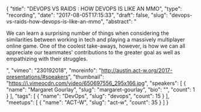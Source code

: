 {
  "title": "DEVOPS VS RAIDS : HOW DEVOPS IS LIKE AN MMO",
  "type": "recording",
  "date": "2017-08-05T17:15:33",
  "draft": false,
  "slug": "devops-vs-raids-how-devops-is-like-an-mmo",
  "abstract": "<p>We can learn a surprising number of things when considering the similarities between working in tech and playing a massively multiplayer online game. One of the coolest take-aways, however, is how we can all appreciate our teammates' contributions to the greater goal as well as empathizing with their struggles.</p>",
  "vimeo": "230192018",
  "moreinfo": "http://austin.act-w.org/2017-presentations/#speakers",
  "thumbnail": "https://i.vimeocdn.com/video/650697556_295x166.jpg",
  "speakers": [
    {
      "name": "Margaret Gourlay",
      "slug": "margaret-gourlay",
      "bio": "",
      "count": 1
    }
  ],
  "tags": [
    {
      "name": "DevOps",
      "slug": "devops",
      "count": 15
    }
  ],
  "meetups": [
    {
      "name": "ACT-W",
      "slug": "act-w",
      "count": 35
    }
  ]
}